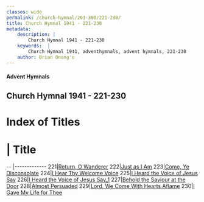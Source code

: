 ```yaml
---
classes: wide
permalink: /church-hymnal/201-300/221-230/
title: Church Hymnal 1941 - 221-230
metadata:
    description: |
        Church Hymnal 1941 - 221-230
    keywords:  |
        Church Hymnal 1941, adventhymnals, advent hymnals, 221-230
    author: Brian Onang'o
---
```


#### Advent Hymnals
## Church Hymnal 1941 - 221-230

# Index of Titles
# | Title                        
-- |-------------
221|[Return, O Wanderer](/church-hymnal/201-300/221-230/Return,-O-Wanderer)
222|[Just as I Am](/church-hymnal/201-300/221-230/Just-as-I-Am)
223|[Come, Ye Disconsolate](/church-hymnal/201-300/221-230/Come,-Ye-Disconsolate)
224|[I Hear Thy Welcome Voice](/church-hymnal/201-300/221-230/I-Hear-Thy-Welcome-Voice)
225|[I Heard the Voice of Jesus Say](/church-hymnal/201-300/221-230/I-Heard-the-Voice-of-Jesus-Say)
226|[I Heard the Voice of Jesus Say_1](/church-hymnal/201-300/221-230/I-Heard-the-Voice-of-Jesus-Say_1)
227|[Behold the Saviour at the Door](/church-hymnal/201-300/221-230/Behold-the-Saviour-at-the-Door)
228|[Almost Persuaded](/church-hymnal/201-300/221-230/Almost-Persuaded)
229|[Lord, We Come With Hearts Aflame](/church-hymnal/201-300/221-230/Lord,-We-Come-With-Hearts-Aflame)
230|[I Gave My Life for Thee](/church-hymnal/201-300/221-230/I-Gave-My-Life-for-Thee)